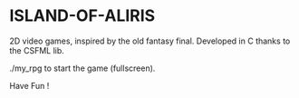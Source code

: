 # ISLAND-OF-ALIRIS

2D video games, inspired by the old fantasy final.
Developed in C thanks to the CSFML lib.

  ./my_rpg to start the game (fullscreen).

Have Fun !
